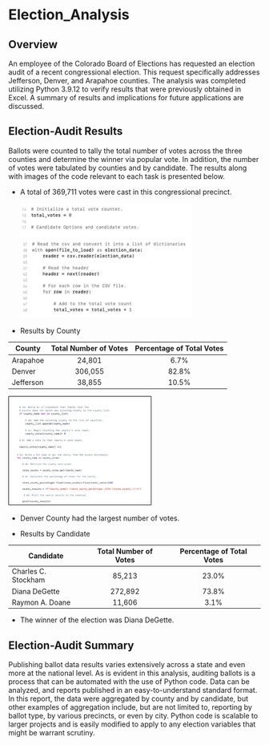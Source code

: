 # Election_Analysis

## Overview

An employee of the Colorado Board of Elections has requested an election audit of a recent congressional election. This request specifically addresses Jefferson, Denver, and Arapahoe counties. The analysis was completed utilizing Python 3.9.12 to verify results that were previously obtained in Excel. A summary of results and implications for future applications are discussed.

## Election-Audit Results 

Ballots were counted to tally the total number of votes across the three counties and determine the winner via popular vote. In addition, the number of votes were tabulated by counties and by candidate. The results along with images of the code relevant to each task is presented below.

  -	A total of 369,711 votes were cast in this congressional precinct.
  
  
      ![Total votes](/Resources/Total_Votes.png)

  
  -	Results by County
  
| County    | Total Number of Votes | Percentage of Total Votes | 
|-----------|:---------------------:|:-------------------------:|
| Arapahoe  |         24,801        |            6.7%           |
| Denver    |        306,055        |           82.8%           |
| Jefferson |         38,855        |           10.5%           |


  ![County Results](/Resources/County_Results.png)
  
  - Denver County had the largest number of votes.
  
  - Results by Candidate

| Candidate           | Total Number of Votes | Percentage of Total Votes |
|---------------------|:---------------------:|:-------------------------:|
| Charles C. Stockham |         85,213        |           23.0%           |
| Diana DeGette       |        272,892        |           73.8%           |
| Raymon A. Doane     |         11,606        |            3.1%           |

  - The winner of the election was Diana DeGette.

## Election-Audit Summary

Publishing ballot data results  varies extensively across a state and even more at the national level. As is evident in this analysis, auditing ballots is a process that can be automated with the use of Python code. Data can be analyzed, and reports published in an easy-to-understand standard format. In this report, the data were aggregated by county and by candidate, but other examples of aggregation include, but are not limited to, reporting by ballot type, by various precincts, or even by city. Python code is scalable to larger projects and is easily modified to apply to any election variables that might be warrant scrutiny.



